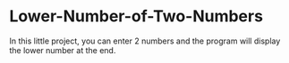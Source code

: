 # Lower-Number-of-Two-Numbers
In this little project, you can enter 2 numbers and the program will display the lower number at the end. 
